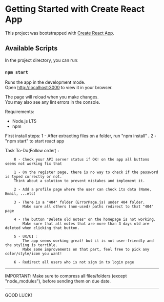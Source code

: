# Getting Started with Create React App

This project was bootstrapped with [Create React App](https://github.com/facebook/create-react-app).

## Available Scripts

In the project directory, you can run:

### `npm start`

Runs the app in the development mode.\
Open [http://localhost:3000](http://localhost:3000) to view it in your browser.

The page will reload when you make changes.\
You may also see any lint errors in the console.

Requirements: 
  - Node.js LTS
  - npm

First install steps:
  1 - After extracting files on a folder, run "npm install" .
  2 - "npm start" to start react app  



Task To-Do(Follow order) : 

        0 - Check your API server status if OK! on the app all buttons seems not working fix that 

        1 - On the register page, there is no way to check if the password is typed correctly or not.
        Think about a solution to prevent mistakes and implement it.
        
        2 - Add a profile page where the user can check its data (Name, Email, ...etc)

        3 - There is a "404" folder (ErrorPage.js) under 404 folder.
            Make sure all others (non-used) paths redirect to that "404" page

        4 - The button "Delete old notes" on the homepage is not working.
            Make sure that all notes that are more than 3 days old are deleted when clicking that button.

        5 - UX/UI :
            The app seems working great! but it is not user-friendly and the styling is terrible.
            Make some improvements on that part, feel free to pick any color/style/icon you want!
        
        6 - Redirect all users who is not sign in to login page 

__ __ __ __ __ __ __ __ __ __ __ __ __ __ __ __ __ __ __ __ __ __ __ __ __ __ __ __

IMPORTANT:
  Make sure to compress all files/folders (except "node_modules"), before sending them on due date.  

__ __ __ __ __ __ __ __ __ __ __ __ __ __ __ __ __ __ __ __ __ __ __ __ __ __ __ __

GOOD LUCK!